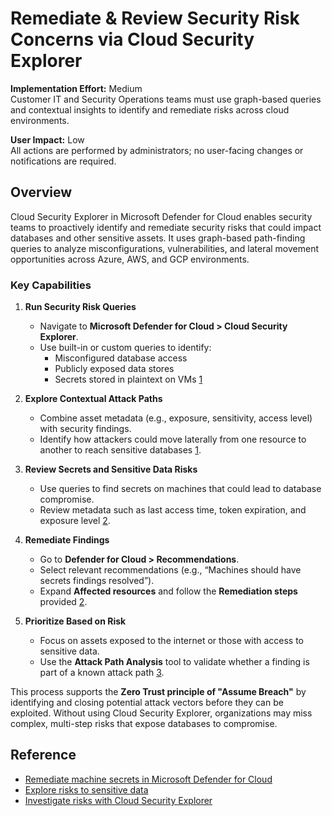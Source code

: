 # Remediate & Review Security Risk Concerns via Cloud Security Explorer

**Implementation Effort:** Medium  
Customer IT and Security Operations teams must use graph-based queries and contextual insights to identify and remediate risks across cloud environments.

**User Impact:** Low  
All actions are performed by administrators; no user-facing changes or notifications are required.

## Overview

Cloud Security Explorer in Microsoft Defender for Cloud enables security teams to proactively identify and remediate security risks that could impact databases and other sensitive assets. It uses graph-based path-finding queries to analyze misconfigurations, vulnerabilities, and lateral movement opportunities across Azure, AWS, and GCP environments.

### Key Capabilities

1. **Run Security Risk Queries**  
   - Navigate to **Microsoft Defender for Cloud > Cloud Security Explorer**.  
   - Use built-in or custom queries to identify:
     - Misconfigured database access
     - Publicly exposed data stores
     - Secrets stored in plaintext on VMs [1](https://learn.microsoft.com/en-us/azure/defender-for-cloud/concept-attack-path)

2. **Explore Contextual Attack Paths**  
   - Combine asset metadata (e.g., exposure, sensitivity, access level) with security findings.  
   - Identify how attackers could move laterally from one resource to another to reach sensitive databases [1](https://learn.microsoft.com/en-us/azure/defender-for-cloud/concept-attack-path).

3. **Review Secrets and Sensitive Data Risks**  
   - Use queries to find secrets on machines that could lead to database compromise.  
   - Review metadata such as last access time, token expiration, and exposure level [2](https://learn.microsoft.com/en-us/azure/defender-for-cloud/remediate-server-secrets).

4. **Remediate Findings**  
   - Go to **Defender for Cloud > Recommendations**.  
   - Select relevant recommendations (e.g., “Machines should have secrets findings resolved”).  
   - Expand **Affected resources** and follow the **Remediation steps** provided [2](https://learn.microsoft.com/en-us/azure/defender-for-cloud/remediate-server-secrets).

5. **Prioritize Based on Risk**  
   - Focus on assets exposed to the internet or those with access to sensitive data.  
   - Use the **Attack Path Analysis** tool to validate whether a finding is part of a known attack path [3](https://learn.microsoft.com/en-us/azure/defender-for-cloud/data-security-review-risks).

This process supports the **Zero Trust principle of "Assume Breach"** by identifying and closing potential attack vectors before they can be exploited. Without using Cloud Security Explorer, organizations may miss complex, multi-step risks that expose databases to compromise.

## Reference

- [Remediate machine secrets in Microsoft Defender for Cloud](https://learn.microsoft.com/en-us/azure/defender-for-cloud/remediate-server-secrets)  
- [Explore risks to sensitive data](https://learn.microsoft.com/en-us/azure/defender-for-cloud/data-security-review-risks)  
- [Investigate risks with Cloud Security Explorer](https://learn.microsoft.com/en-us/azure/defender-for-cloud/concept-attack-path)
